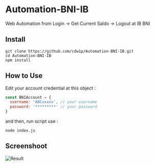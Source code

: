 # Automation-BNI-IB
Web Automation from Login -> Get Current Saldo -> Logout at IB BNI

## Install

```
git clone https://github.com/cdw1p/Automation-BNI-IB.git
cd Automation-BNI-IB
npm install
```

## How to Use

Edit your account credential at this object :
```js
const BNIAccount = {
  username: 'ABCxxxxx', // your username
  password: '*********' // your password
}
```

and then, run script use :
```
node index.js
```

## Screenshoot

![Result](../master/screenshoot/Capture.PNG?raw=true "Result")